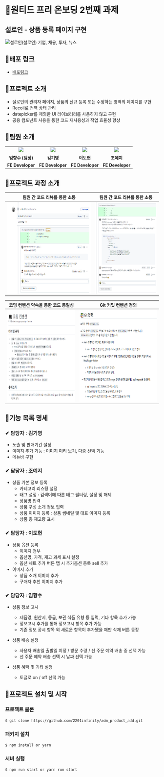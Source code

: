 # 📝원티드 프리 온보딩  2번째 과제 

## 설로인 - 상품 등록 페이지 구현 

![설로인(설로인) 기업, 채용, 투자, 뉴스](https://image.rocketpunch.com/images/2021/3/5/%E1%84%89%E1%85%A5%E1%86%AF%E1%84%85%E1%85%A9%E1%84%8B%E1%85%B5%E1%86%AB_%E1%84%85%E1%85%A9%E1%84%80%E1%85%A9_01_1614918674.png?s=250x250&t=inside)





## 📌배포 링크

* [배포링크](https://fervent-swirles-416dd0.netlify.app/)



## 📌프로젝트 소개 
* 설로인의 관리자 페이지, 상품의 신규 등록 또는 수정하는 영역의 페이지를 구현
* Recoil로 전역 상태 관리
* datepicker를 제외한 UI 라이브러리를 사용하지 않고 구현
* 공용 컴포넌트 사용을 통한 코드 재사용성과 작업 효율성 향상



## 📌팀원 소개

<table align="center">
<tr>
<td align="center"><a href="https://github.com/perfumelim"><img src="https://avatars.githubusercontent.com/perfumelim" width="100%" /></a></td>
<td align="center"><a href="https://github.com/kykim00"><img src="https://avatars.githubusercontent.com/kykim00" width="100%" /></a></td>
<td align="center"><a href="https://github.com/ksmfou98"><img src="https://avatars.githubusercontent.com/ksmfou98" width="100%" /></a></td>
<td align="center"><a href="https://github.com/yezyvibe"><img src="https://avatars.githubusercontent.com/yezyvibe" width="100%" /></a></td>
</tr>
<tr>
<td align="center"><b> 임향수 (팀장)</b></td>
<td align="center"><b>김기영</b></td>
<td align="center"><b>이도현</b></td>
<td align="center"><b>조예지</b></td>
</tr>
<tr>
<td align="center"><b>FE Developer</b></td>
<td align="center"><b>FE Developer</b></td>
<td align="center"><b>FE Developer</b></td>
<td align="center"><b>FE Developer</b></td>
</tr>
</table>


## 📌프로젝트 과정 소개

|                팀원 간 코드 리뷰를 통한 소통                 |                팀원 간 코드 리뷰를 통한 소통                 |
| :----------------------------------------------------------: | :----------------------------------------------------------: |
| <img src="README.assets/image-20220129152245533.png" alt="image-20220129152245533" width="100%" height = "300px" /> | <img src="README.assets/image-20220129152736045.png" alt="image-20220129152736045" width="100%" height = "300px"/> |



|             코딩 컨벤션 약속을 통한 코드 통일성              |                     Git 커밋 컨벤션 정의                     |
| :----------------------------------------------------------: | :----------------------------------------------------------: |
| <img src="README.assets/image-20220129152127586.png" alt="image-20220129152127586" width="100%" height = "300px"/> | <img src="README.assets/image-20220129151957567.png" alt="image-20220129151957567" width="100%" height = "300px"/> |





## 📌기능 목록 명세

### ✔  담당자 : 김기영

- 노출 및 판매기간 설정
- 이미지 추가 기능 : 이미지 미리 보기, 다중 선택 기능
- 메뉴바 구현

### ✔  담당자 : 조예지

- 상품 기본 정보 등록
  - 카테고리 리스팅 설정
  - 태그 설정 : 검색어에 따른 태그 필터링, 설정 및 해제
  - 상품명 입력
  - 상품 구성 소개 정보 입력
  - 상품 이미지 등록 : 상품 썸네일 및 대표 이미지 등록
  - 상품 총 재고량 표시

### ✔  담당자 : 이도현

- 상품 옵션 등록
  - 이미지 첨부
  - 옵션명, 가격, 재고 과세 표시 설정
  - 옵션 세트 추가 버튼 탭 시 추가옵션 등록 sell 추가
- 이미지 추가 
  - 상품 소개 이미지 추가
  - 구매자 추천 이미지 추가

### ✔  담당자 : 임향수

- 상품 정보 고시 

  - 제품명, 원산지, 등급, 보관 식품 유형 등 입력, 기타 항목 추가 가능
  - 정보고시 추가를 통해 정보고시 항목 추가 가능
  - 기존 정보 공시 항목 외 새로운 항목이 추가됐을 때만 삭제 버튼 등장

- 상품 배송 설정

  - 사용자 배송일 출발일 지정 / 방문 수령 / 선 주문 예약 배송 중 선택 가능
  - 선 주문 예약 배송 선택 시 날짜 선택 가능

- 상품 혜택 및 기타 설정 

  * 토글로 on / off 선택 가능

  

## 📌프로젝트 설치 및 시작



### 프로젝트 클론
```bash
$ git clone https://github.com/2201infinity/adm_product_add.git
```



### 패키지 설치

```bash
$ npm install or yarn
```



### 서버 실행

```bash
$ npm run start or yarn run start
```




